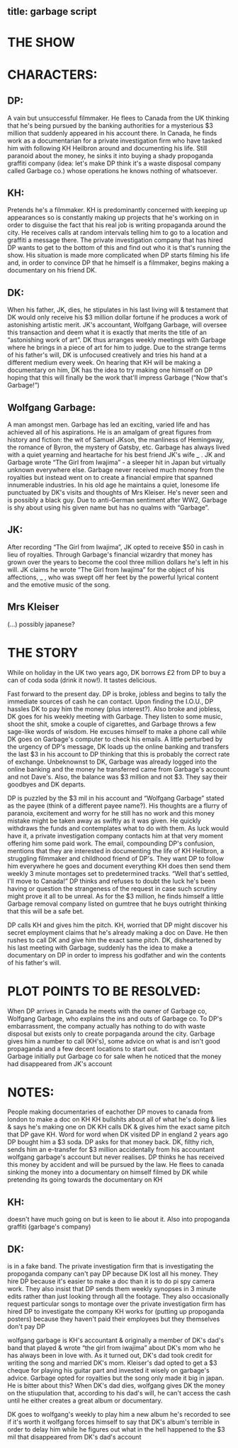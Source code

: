 title: garbage script
---

THE SHOW
===

# CHARACTERS:
## DP:
A vain but unsuccessful filmmaker.  He flees to Canada from the UK thinking that he's being pursued by the banking authorities for a mysterious $3 million that suddenly appeared in his account there.  In Canada, he finds work as a documentarian for a private investigation firm who have tasked him with following KH Heilbron around and documenting his life.  Still paranoid about the money, he sinks it into buying a shady propoganda graffiti company (idea: let's make DP think it's a waste disposal company called Garbage co.) whose operations he knows nothing of whatsoever.

## KH:
Pretends he's a filmmaker.  KH is predominantly concerned with keeping up appearances so is constantly making up projects that he's working on in order to disguise the fact that his real job is writing propaganda around the city.  He receives calls at random intervals telling him to go to a location and graffiti a message there.  The private investigation company that has hired DP wants to get to the bottom of this and find out who it is that's running the show.  His situation is made more complicated when DP starts filming his life and, in order to convince DP that he himself is a filmmaker, begins making a documentary on his friend DK.

## DK:
When his father, JK, dies, he stipulates in his last living will & testament that DK would only receive his $3 million dollar fortune if he produces a work of astonishing artistic merit.  JK's accountant, Wolfgang Garbage, will oversee this transaction and deem what it is exactly that merits the title of an “astonishing work of art”.  DK thus arranges weekly meetings with Garbage where he brings in a piece of art for him to judge.  Due to the strange terms of his father's will, DK is unfocused creatively and tries his hand at a different medium every week.  On hearing that KH will be making a documentary on him, DK has the idea to try making one himself on DP hoping that this will finally be the work that'll impress Garbage (“Now that's Garbage!”) 

## Wolfgang Garbage:
A man amongst men.  Garbage has led an exciting, varied life and has achieved all of his aspirations.  He is an amalgam of great figures from history and fiction: the wit of Samuel JKson, the manliness of Hemingway, the romance of Byron, the mystery of Gatsby, etc.  Garbage has always lived with a quiet yearning and heartache for his best friend JK's wife _ . JK and Garbage wrote “The Girl from Iwajima” - a sleeper hit in Japan but virtually unknown everywhere else.  Garbage never received much money from the royalties but instead went on to create a financial empire that spanned innumerable industries.  In his old age he maintains a quiet, lonesome life punctuated by DK's visits and thoughts of Mrs Kleiser.  He's never seen and is possibly a black guy.  Due to anti-German sentiment after WW2, Garbage is shy about using his given name but has no qualms with “Garbage”.


## JK:
After recording “The Girl from Iwajima”, JK opted to receive $50 in cash in lieu of royalties.  Through Garbage's financial wizardry that money has grown over the years to become the cool three million dollars he's left in his will.  JK claims he wrote “The Girl from Iwajima” for the object of his affections, _ , who was swept off her feet by the powerful lyrical content and the emotive music of the song. 


## Mrs Kleiser
(…) possibly japanese?


THE STORY
===
While on holiday in the UK two years ago, DK borrows £2 from DP to buy a can of coda soda (drink it now!).  It tastes delicious.  

Fast forward to the present day.  DP is broke, jobless and begins to tally the immediate sources of cash he can contact.  Upon finding the I.O.U., DP hassles DK to pay him the money (plus interest?).  Also broke and jobless, DK goes for his weekly meeting with Garbage.  They listen to some music, shoot the shit, smoke a couple of cigarettes, and Garbage throws a few sage-like words of wisdom.  He excuses himself to make a phone call while DK goes on Garbage's computer to check his emails.  A little perturbed by the urgency of DP's message, DK loads up the online banking and transfers the last $3 in his account to DP thinking that this is probably the correct rate of exchange.  Unbeknownst to DK, Garbage was already logged into the online banking and the money he transferred came from Garbage's account and not Dave's.  Also, the balance was $3 million and not $3. They say their goodbyes and DK departs.  

DP is puzzled by the $3 mil in his account and “Wolfgang Garbage” stated as the payee (think of a different payee name?).  His thoughts are a flurry of paranoia, excitement and worry for he still has no work and this money mistake might be taken away as swiftly as it was given.  He quickly withdraws the funds and contemplates what to do with them.  As luck would have it, a private investigation company contacts him at that very moment offering him some paid work.  The email, compounding DP's confusion, mentions that they are interested in documenting the life of KH Heilbron, a struggling filmmaker and childhood friend of DP's.  They want DP to follow him everywhere he goes and document everything KH does then send them weekly 3 minute montages set to predetermined tracks.  “Well that's settled, I'll move to Canada!” DP thinks and refuses to doubt the luck he's been having or question the strangeness of the request in case such scrutiny might prove it all to be unreal.  As for the $3 million, he finds himself a little Garbage removal company listed on gumtree that he buys outright thinking that this will be a safe bet.  

DP calls KH and gives him the pitch. KH, worried that DP might discover his secret employment claims that he's already making a doc on Dave.  He then rushes to call DK and give him the exact same pitch.  DK, disheartened by his last meeting with Garbage, suddenly has the idea to make a documentary on DP in order to impress his godfather and win the contents of his father's will.  

# PLOT POINTS TO BE RESOLVED:
When DP arrives in Canada he meets with the owner of Garbage co, Wolfgang Garbage, who explains the ins and outs of Garbage co.  To DP's embarrassment, the company actually has nothing to do with waste disposal but exists only to create porpaganda around the city.  Garbage gives him a number to call (KH's), some advice on what is and isn't good propaganda and a few decent locations to start out.  
Garbage initially put Garbage co for sale when he noticed that the money had disappeared from JK's account 


# NOTES:
People making documentaries of eachother 
DP moves to canada from london to make a doc on KH
KH bullshits about all of what he's doing & lies & says he's making one on DK
KH calls DK & gives him the exact same pitch that DP gave KH.  Word for word
when DK visited DP in england 2 years ago DP bought him a $3 soda.  DP asks for that money back. DK, filthy rich, sends him an e-transfer for $3 million accidentally from his accountant wolfgang garbage's account but never realises.  DP thinks he has received this money by accident and will be pursued by the law.  He flees to canada sinking the money into a documentary on himself filmed by DK while pretending its going towards the documentary on KH

## KH: 
doesn't have much going on but is keen to lie about it.  Also into propoganda graffiti (garbage's company)

## DK: 
is in a fake band.  The private investigation firm that is investigating the propoganda company can't pay DP because DK lost all his money. They hire DP because it's easier to make a doc than it is to do pi spy camera work. They also insist that DP sends them weekly synopses in 3 minute edits rather than just looking through all the footage.  They also occasionally request particular songs to montage over
the private investigation firm has hired DP to investigate the company KH works for (putting up propoganda posters) because they haven't paid their employees but they themselves don't pay DP

wolfgang garbage is KH's accountant & originally a member of DK's dad's band that played & wrote “the girl from iwajima” about DK's mom who he has always been in love with.  As it turned out, DK's dad took credit for writing the song and married DK's mom.  Kleiser's dad opted to get a $3 cheque for playing his guitar part and invested it wisely on garbage's advice.  Garbage opted for royalties but the song only made it big in japan.  He is bitter about this?  When DK's dad dies, wolfgang gives DK the money on the stiupulation that, according to his dad's will, he can't access the cash until he either creates a great album or documentary. 

DK goes to wolfgang's weekly to play him a new album he's recorded to see if it's worth it
wolfgang forces himself to say that DK's album's terrible in order to delay him while he figures out what in the hell happened to the $3 mil that disappeared from DK's dad's account 	

